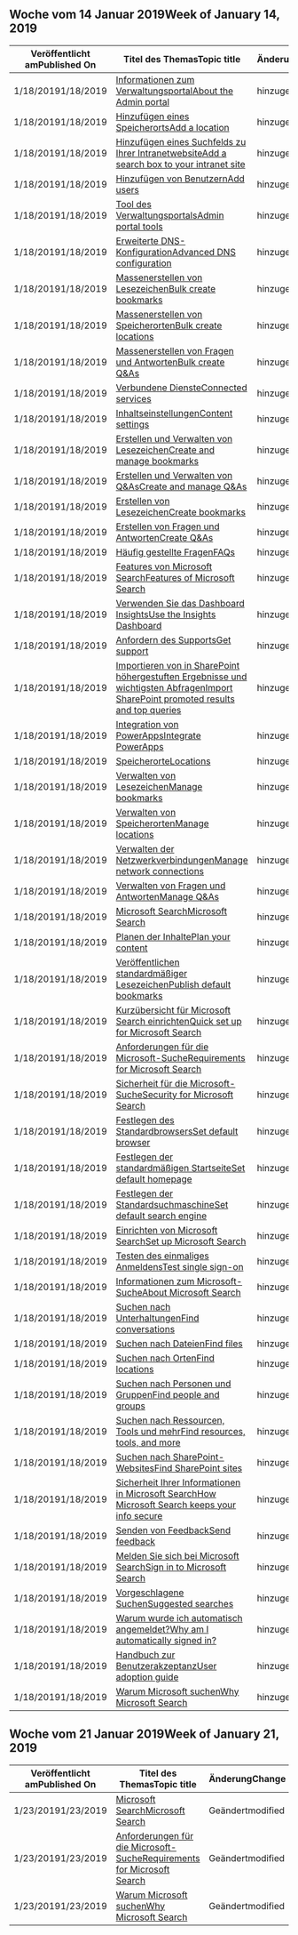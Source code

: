 <!-- This file is generated automatically each week. Changes made to this file will be overwritten.-->




## <a name="week-of-january-14-2019"></a><span data-ttu-id="96675-101">Woche vom 14 Januar 2019</span><span class="sxs-lookup"><span data-stu-id="96675-101">Week of January 14, 2019</span></span>


| <span data-ttu-id="96675-102">Veröffentlicht am</span><span class="sxs-lookup"><span data-stu-id="96675-102">Published On</span></span> |<span data-ttu-id="96675-103">Titel des Themas</span><span class="sxs-lookup"><span data-stu-id="96675-103">Topic title</span></span> | <span data-ttu-id="96675-104">Änderung</span><span class="sxs-lookup"><span data-stu-id="96675-104">Change</span></span> |
|------|------------|--------|
| <span data-ttu-id="96675-105">1/18/2019</span><span class="sxs-lookup"><span data-stu-id="96675-105">1/18/2019</span></span> | [<span data-ttu-id="96675-106">Informationen zum Verwaltungsportal</span><span class="sxs-lookup"><span data-stu-id="96675-106">About the Admin portal</span></span>](/MicrosoftSearch/about-the-admin-portal) | <span data-ttu-id="96675-107">hinzugefügt</span><span class="sxs-lookup"><span data-stu-id="96675-107">added</span></span> |
| <span data-ttu-id="96675-108">1/18/2019</span><span class="sxs-lookup"><span data-stu-id="96675-108">1/18/2019</span></span> | [<span data-ttu-id="96675-109">Hinzufügen eines Speicherorts</span><span class="sxs-lookup"><span data-stu-id="96675-109">Add a location</span></span>](/MicrosoftSearch/add-a-location) | <span data-ttu-id="96675-110">hinzugefügt</span><span class="sxs-lookup"><span data-stu-id="96675-110">added</span></span> |
| <span data-ttu-id="96675-111">1/18/2019</span><span class="sxs-lookup"><span data-stu-id="96675-111">1/18/2019</span></span> | [<span data-ttu-id="96675-112">Hinzufügen eines Suchfelds zu Ihrer Intranetwebsite</span><span class="sxs-lookup"><span data-stu-id="96675-112">Add a search box to your intranet site</span></span>](/MicrosoftSearch/add-a-search-box-to-your-intranet-site) | <span data-ttu-id="96675-113">hinzugefügt</span><span class="sxs-lookup"><span data-stu-id="96675-113">added</span></span> |
| <span data-ttu-id="96675-114">1/18/2019</span><span class="sxs-lookup"><span data-stu-id="96675-114">1/18/2019</span></span> | [<span data-ttu-id="96675-115">Hinzufügen von Benutzern</span><span class="sxs-lookup"><span data-stu-id="96675-115">Add users</span></span>](/MicrosoftSearch/add-users) | <span data-ttu-id="96675-116">hinzugefügt</span><span class="sxs-lookup"><span data-stu-id="96675-116">added</span></span> |
| <span data-ttu-id="96675-117">1/18/2019</span><span class="sxs-lookup"><span data-stu-id="96675-117">1/18/2019</span></span> | [<span data-ttu-id="96675-118">Tool des Verwaltungsportals</span><span class="sxs-lookup"><span data-stu-id="96675-118">Admin portal tools</span></span>](/MicrosoftSearch/admin-portal-tools) | <span data-ttu-id="96675-119">hinzugefügt</span><span class="sxs-lookup"><span data-stu-id="96675-119">added</span></span> |
| <span data-ttu-id="96675-120">1/18/2019</span><span class="sxs-lookup"><span data-stu-id="96675-120">1/18/2019</span></span> | [<span data-ttu-id="96675-121">Erweiterte DNS-Konfiguration</span><span class="sxs-lookup"><span data-stu-id="96675-121">Advanced DNS configuration</span></span>](/MicrosoftSearch/advanced-dns-configuration) | <span data-ttu-id="96675-122">hinzugefügt</span><span class="sxs-lookup"><span data-stu-id="96675-122">added</span></span> |
| <span data-ttu-id="96675-123">1/18/2019</span><span class="sxs-lookup"><span data-stu-id="96675-123">1/18/2019</span></span> | [<span data-ttu-id="96675-124">Massenerstellen von Lesezeichen</span><span class="sxs-lookup"><span data-stu-id="96675-124">Bulk create bookmarks</span></span>](/MicrosoftSearch/bulk-create-bookmarks) | <span data-ttu-id="96675-125">hinzugefügt</span><span class="sxs-lookup"><span data-stu-id="96675-125">added</span></span> |
| <span data-ttu-id="96675-126">1/18/2019</span><span class="sxs-lookup"><span data-stu-id="96675-126">1/18/2019</span></span> | [<span data-ttu-id="96675-127">Massenerstellen von Speicherorten</span><span class="sxs-lookup"><span data-stu-id="96675-127">Bulk create locations</span></span>](/MicrosoftSearch/bulk-create-locations) | <span data-ttu-id="96675-128">hinzugefügt</span><span class="sxs-lookup"><span data-stu-id="96675-128">added</span></span> |
| <span data-ttu-id="96675-129">1/18/2019</span><span class="sxs-lookup"><span data-stu-id="96675-129">1/18/2019</span></span> | [<span data-ttu-id="96675-130">Massenerstellen von Fragen und Antworten</span><span class="sxs-lookup"><span data-stu-id="96675-130">Bulk create Q&As</span></span>](/MicrosoftSearch/bulk-create-qas) | <span data-ttu-id="96675-131">hinzugefügt</span><span class="sxs-lookup"><span data-stu-id="96675-131">added</span></span> |
| <span data-ttu-id="96675-132">1/18/2019</span><span class="sxs-lookup"><span data-stu-id="96675-132">1/18/2019</span></span> | [<span data-ttu-id="96675-133">Verbundene Dienste</span><span class="sxs-lookup"><span data-stu-id="96675-133">Connected services</span></span>](/MicrosoftSearch/connected-services) | <span data-ttu-id="96675-134">hinzugefügt</span><span class="sxs-lookup"><span data-stu-id="96675-134">added</span></span> |
| <span data-ttu-id="96675-135">1/18/2019</span><span class="sxs-lookup"><span data-stu-id="96675-135">1/18/2019</span></span> | [<span data-ttu-id="96675-136">Inhaltseinstellungen</span><span class="sxs-lookup"><span data-stu-id="96675-136">Content settings</span></span>](/MicrosoftSearch/content-settings) | <span data-ttu-id="96675-137">hinzugefügt</span><span class="sxs-lookup"><span data-stu-id="96675-137">added</span></span> |
| <span data-ttu-id="96675-138">1/18/2019</span><span class="sxs-lookup"><span data-stu-id="96675-138">1/18/2019</span></span> | [<span data-ttu-id="96675-139">Erstellen und Verwalten von Lesezeichen</span><span class="sxs-lookup"><span data-stu-id="96675-139">Create and manage bookmarks</span></span>](/MicrosoftSearch/create-and-manage-bookmarks) | <span data-ttu-id="96675-140">hinzugefügt</span><span class="sxs-lookup"><span data-stu-id="96675-140">added</span></span> |
| <span data-ttu-id="96675-141">1/18/2019</span><span class="sxs-lookup"><span data-stu-id="96675-141">1/18/2019</span></span> | [<span data-ttu-id="96675-142">Erstellen und Verwalten von Q&As</span><span class="sxs-lookup"><span data-stu-id="96675-142">Create and manage Q&As</span></span>](/MicrosoftSearch/create-and-manage-qas) | <span data-ttu-id="96675-143">hinzugefügt</span><span class="sxs-lookup"><span data-stu-id="96675-143">added</span></span> |
| <span data-ttu-id="96675-144">1/18/2019</span><span class="sxs-lookup"><span data-stu-id="96675-144">1/18/2019</span></span> | [<span data-ttu-id="96675-145">Erstellen von Lesezeichen</span><span class="sxs-lookup"><span data-stu-id="96675-145">Create bookmarks</span></span>](/MicrosoftSearch/create-bookmarks) | <span data-ttu-id="96675-146">hinzugefügt</span><span class="sxs-lookup"><span data-stu-id="96675-146">added</span></span> |
| <span data-ttu-id="96675-147">1/18/2019</span><span class="sxs-lookup"><span data-stu-id="96675-147">1/18/2019</span></span> | [<span data-ttu-id="96675-148">Erstellen von Fragen und Antworten</span><span class="sxs-lookup"><span data-stu-id="96675-148">Create Q&As</span></span>](/MicrosoftSearch/create-qas) | <span data-ttu-id="96675-149">hinzugefügt</span><span class="sxs-lookup"><span data-stu-id="96675-149">added</span></span> |
| <span data-ttu-id="96675-150">1/18/2019</span><span class="sxs-lookup"><span data-stu-id="96675-150">1/18/2019</span></span> | [<span data-ttu-id="96675-151">Häufig gestellte Fragen</span><span class="sxs-lookup"><span data-stu-id="96675-151">FAQs</span></span>](/MicrosoftSearch/faqs) | <span data-ttu-id="96675-152">hinzugefügt</span><span class="sxs-lookup"><span data-stu-id="96675-152">added</span></span> |
| <span data-ttu-id="96675-153">1/18/2019</span><span class="sxs-lookup"><span data-stu-id="96675-153">1/18/2019</span></span> | [<span data-ttu-id="96675-154">Features von Microsoft Search</span><span class="sxs-lookup"><span data-stu-id="96675-154">Features of Microsoft Search</span></span>](/MicrosoftSearch/features) | <span data-ttu-id="96675-155">hinzugefügt</span><span class="sxs-lookup"><span data-stu-id="96675-155">added</span></span> |
| <span data-ttu-id="96675-156">1/18/2019</span><span class="sxs-lookup"><span data-stu-id="96675-156">1/18/2019</span></span> | [<span data-ttu-id="96675-157">Verwenden Sie das Dashboard Insights</span><span class="sxs-lookup"><span data-stu-id="96675-157">Use the Insights Dashboard</span></span>](/MicrosoftSearch/get-insights) | <span data-ttu-id="96675-158">hinzugefügt</span><span class="sxs-lookup"><span data-stu-id="96675-158">added</span></span> |
| <span data-ttu-id="96675-159">1/18/2019</span><span class="sxs-lookup"><span data-stu-id="96675-159">1/18/2019</span></span> | [<span data-ttu-id="96675-160">Anfordern des Supports</span><span class="sxs-lookup"><span data-stu-id="96675-160">Get support</span></span>](/MicrosoftSearch/get-support) | <span data-ttu-id="96675-161">hinzugefügt</span><span class="sxs-lookup"><span data-stu-id="96675-161">added</span></span> |
| <span data-ttu-id="96675-162">1/18/2019</span><span class="sxs-lookup"><span data-stu-id="96675-162">1/18/2019</span></span> | [<span data-ttu-id="96675-163">Importieren von in SharePoint höhergestuften Ergebnisse und wichtigsten Abfragen</span><span class="sxs-lookup"><span data-stu-id="96675-163">Import SharePoint promoted results and top queries</span></span>](/MicrosoftSearch/import-sharepoint-promoted-results-and-top-queries) | <span data-ttu-id="96675-164">hinzugefügt</span><span class="sxs-lookup"><span data-stu-id="96675-164">added</span></span> |
| <span data-ttu-id="96675-165">1/18/2019</span><span class="sxs-lookup"><span data-stu-id="96675-165">1/18/2019</span></span> | [<span data-ttu-id="96675-166">Integration von PowerApps</span><span class="sxs-lookup"><span data-stu-id="96675-166">Integrate PowerApps</span></span>](/MicrosoftSearch/integrate-powerapps) | <span data-ttu-id="96675-167">hinzugefügt</span><span class="sxs-lookup"><span data-stu-id="96675-167">added</span></span> |
| <span data-ttu-id="96675-168">1/18/2019</span><span class="sxs-lookup"><span data-stu-id="96675-168">1/18/2019</span></span> | [<span data-ttu-id="96675-169">Speicherorte</span><span class="sxs-lookup"><span data-stu-id="96675-169">Locations</span></span>](/MicrosoftSearch/locations) | <span data-ttu-id="96675-170">hinzugefügt</span><span class="sxs-lookup"><span data-stu-id="96675-170">added</span></span> |
| <span data-ttu-id="96675-171">1/18/2019</span><span class="sxs-lookup"><span data-stu-id="96675-171">1/18/2019</span></span> | [<span data-ttu-id="96675-172">Verwalten von Lesezeichen</span><span class="sxs-lookup"><span data-stu-id="96675-172">Manage bookmarks</span></span>](/MicrosoftSearch/manage-bookmarks) | <span data-ttu-id="96675-173">hinzugefügt</span><span class="sxs-lookup"><span data-stu-id="96675-173">added</span></span> |
| <span data-ttu-id="96675-174">1/18/2019</span><span class="sxs-lookup"><span data-stu-id="96675-174">1/18/2019</span></span> | [<span data-ttu-id="96675-175">Verwalten von Speicherorten</span><span class="sxs-lookup"><span data-stu-id="96675-175">Manage locations</span></span>](/MicrosoftSearch/manage-locations) | <span data-ttu-id="96675-176">hinzugefügt</span><span class="sxs-lookup"><span data-stu-id="96675-176">added</span></span> |
| <span data-ttu-id="96675-177">1/18/2019</span><span class="sxs-lookup"><span data-stu-id="96675-177">1/18/2019</span></span> | [<span data-ttu-id="96675-178">Verwalten der Netzwerkverbindungen</span><span class="sxs-lookup"><span data-stu-id="96675-178">Manage network connections</span></span>](/MicrosoftSearch/manage-network-connections) | <span data-ttu-id="96675-179">hinzugefügt</span><span class="sxs-lookup"><span data-stu-id="96675-179">added</span></span> |
| <span data-ttu-id="96675-180">1/18/2019</span><span class="sxs-lookup"><span data-stu-id="96675-180">1/18/2019</span></span> | [<span data-ttu-id="96675-181">Verwalten von Fragen und Antworten</span><span class="sxs-lookup"><span data-stu-id="96675-181">Manage Q&As</span></span>](/MicrosoftSearch/manage-qas) | <span data-ttu-id="96675-182">hinzugefügt</span><span class="sxs-lookup"><span data-stu-id="96675-182">added</span></span> |
| <span data-ttu-id="96675-183">1/18/2019</span><span class="sxs-lookup"><span data-stu-id="96675-183">1/18/2019</span></span> | [<span data-ttu-id="96675-184">Microsoft Search</span><span class="sxs-lookup"><span data-stu-id="96675-184">Microsoft Search</span></span>](/MicrosoftSearch/microsoft-search) | <span data-ttu-id="96675-185">hinzugefügt</span><span class="sxs-lookup"><span data-stu-id="96675-185">added</span></span> |
| <span data-ttu-id="96675-186">1/18/2019</span><span class="sxs-lookup"><span data-stu-id="96675-186">1/18/2019</span></span> | [<span data-ttu-id="96675-187">Planen der Inhalte</span><span class="sxs-lookup"><span data-stu-id="96675-187">Plan your content</span></span>](/MicrosoftSearch/plan-your-content) | <span data-ttu-id="96675-188">hinzugefügt</span><span class="sxs-lookup"><span data-stu-id="96675-188">added</span></span> |
| <span data-ttu-id="96675-189">1/18/2019</span><span class="sxs-lookup"><span data-stu-id="96675-189">1/18/2019</span></span> | [<span data-ttu-id="96675-190">Veröffentlichen standardmäßiger Lesezeichen</span><span class="sxs-lookup"><span data-stu-id="96675-190">Publish default bookmarks</span></span>](/MicrosoftSearch/publish-default-bookmarks) | <span data-ttu-id="96675-191">hinzugefügt</span><span class="sxs-lookup"><span data-stu-id="96675-191">added</span></span> |
| <span data-ttu-id="96675-192">1/18/2019</span><span class="sxs-lookup"><span data-stu-id="96675-192">1/18/2019</span></span> | [<span data-ttu-id="96675-193">Kurzübersicht für Microsoft Search einrichten</span><span class="sxs-lookup"><span data-stu-id="96675-193">Quick set up for Microsoft Search</span></span>](/MicrosoftSearch/quick-set-up) | <span data-ttu-id="96675-194">hinzugefügt</span><span class="sxs-lookup"><span data-stu-id="96675-194">added</span></span> |
| <span data-ttu-id="96675-195">1/18/2019</span><span class="sxs-lookup"><span data-stu-id="96675-195">1/18/2019</span></span> | [<span data-ttu-id="96675-196">Anforderungen für die Microsoft-Suche</span><span class="sxs-lookup"><span data-stu-id="96675-196">Requirements for Microsoft Search</span></span>](/MicrosoftSearch/requirements) | <span data-ttu-id="96675-197">hinzugefügt</span><span class="sxs-lookup"><span data-stu-id="96675-197">added</span></span> |
| <span data-ttu-id="96675-198">1/18/2019</span><span class="sxs-lookup"><span data-stu-id="96675-198">1/18/2019</span></span> | [<span data-ttu-id="96675-199">Sicherheit für die Microsoft-Suche</span><span class="sxs-lookup"><span data-stu-id="96675-199">Security for Microsoft Search</span></span>](/MicrosoftSearch/security) | <span data-ttu-id="96675-200">hinzugefügt</span><span class="sxs-lookup"><span data-stu-id="96675-200">added</span></span> |
| <span data-ttu-id="96675-201">1/18/2019</span><span class="sxs-lookup"><span data-stu-id="96675-201">1/18/2019</span></span> | [<span data-ttu-id="96675-202">Festlegen des Standardbrowsers</span><span class="sxs-lookup"><span data-stu-id="96675-202">Set default browser</span></span>](/MicrosoftSearch/set-default-browser) | <span data-ttu-id="96675-203">hinzugefügt</span><span class="sxs-lookup"><span data-stu-id="96675-203">added</span></span> |
| <span data-ttu-id="96675-204">1/18/2019</span><span class="sxs-lookup"><span data-stu-id="96675-204">1/18/2019</span></span> | [<span data-ttu-id="96675-205">Festlegen der standardmäßigen Startseite</span><span class="sxs-lookup"><span data-stu-id="96675-205">Set default homepage</span></span>](/MicrosoftSearch/set-default-homepage) | <span data-ttu-id="96675-206">hinzugefügt</span><span class="sxs-lookup"><span data-stu-id="96675-206">added</span></span> |
| <span data-ttu-id="96675-207">1/18/2019</span><span class="sxs-lookup"><span data-stu-id="96675-207">1/18/2019</span></span> | [<span data-ttu-id="96675-208">Festlegen der Standardsuchmaschine</span><span class="sxs-lookup"><span data-stu-id="96675-208">Set default search engine</span></span>](/MicrosoftSearch/set-default-search-engine) | <span data-ttu-id="96675-209">hinzugefügt</span><span class="sxs-lookup"><span data-stu-id="96675-209">added</span></span> |
| <span data-ttu-id="96675-210">1/18/2019</span><span class="sxs-lookup"><span data-stu-id="96675-210">1/18/2019</span></span> | [<span data-ttu-id="96675-211">Einrichten von Microsoft Search</span><span class="sxs-lookup"><span data-stu-id="96675-211">Set up Microsoft Search</span></span>](/MicrosoftSearch/set-up-microsoft-search) | <span data-ttu-id="96675-212">hinzugefügt</span><span class="sxs-lookup"><span data-stu-id="96675-212">added</span></span> |
| <span data-ttu-id="96675-213">1/18/2019</span><span class="sxs-lookup"><span data-stu-id="96675-213">1/18/2019</span></span> | [<span data-ttu-id="96675-214">Testen des einmaliges Anmeldens</span><span class="sxs-lookup"><span data-stu-id="96675-214">Test single sign-on</span></span>](/MicrosoftSearch/test-single-sign-on) | <span data-ttu-id="96675-215">hinzugefügt</span><span class="sxs-lookup"><span data-stu-id="96675-215">added</span></span> |
| <span data-ttu-id="96675-216">1/18/2019</span><span class="sxs-lookup"><span data-stu-id="96675-216">1/18/2019</span></span> | [<span data-ttu-id="96675-217">Informationen zum Microsoft-Suche</span><span class="sxs-lookup"><span data-stu-id="96675-217">About Microsoft Search</span></span>](/MicrosoftSearch/use/about-microsoft-search) | <span data-ttu-id="96675-218">hinzugefügt</span><span class="sxs-lookup"><span data-stu-id="96675-218">added</span></span> |
| <span data-ttu-id="96675-219">1/18/2019</span><span class="sxs-lookup"><span data-stu-id="96675-219">1/18/2019</span></span> | [<span data-ttu-id="96675-220">Suchen nach Unterhaltungen</span><span class="sxs-lookup"><span data-stu-id="96675-220">Find conversations</span></span>](/MicrosoftSearch/use/find-conversations) | <span data-ttu-id="96675-221">hinzugefügt</span><span class="sxs-lookup"><span data-stu-id="96675-221">added</span></span> |
| <span data-ttu-id="96675-222">1/18/2019</span><span class="sxs-lookup"><span data-stu-id="96675-222">1/18/2019</span></span> | [<span data-ttu-id="96675-223">Suchen nach Dateien</span><span class="sxs-lookup"><span data-stu-id="96675-223">Find files</span></span>](/MicrosoftSearch/use/find-files) | <span data-ttu-id="96675-224">hinzugefügt</span><span class="sxs-lookup"><span data-stu-id="96675-224">added</span></span> |
| <span data-ttu-id="96675-225">1/18/2019</span><span class="sxs-lookup"><span data-stu-id="96675-225">1/18/2019</span></span> | [<span data-ttu-id="96675-226">Suchen nach Orten</span><span class="sxs-lookup"><span data-stu-id="96675-226">Find locations</span></span>](/MicrosoftSearch/use/find-locations) | <span data-ttu-id="96675-227">hinzugefügt</span><span class="sxs-lookup"><span data-stu-id="96675-227">added</span></span> |
| <span data-ttu-id="96675-228">1/18/2019</span><span class="sxs-lookup"><span data-stu-id="96675-228">1/18/2019</span></span> | [<span data-ttu-id="96675-229">Suchen nach Personen und Gruppen</span><span class="sxs-lookup"><span data-stu-id="96675-229">Find people and groups</span></span>](/MicrosoftSearch/use/find-people-and-groups) | <span data-ttu-id="96675-230">hinzugefügt</span><span class="sxs-lookup"><span data-stu-id="96675-230">added</span></span> |
| <span data-ttu-id="96675-231">1/18/2019</span><span class="sxs-lookup"><span data-stu-id="96675-231">1/18/2019</span></span> | [<span data-ttu-id="96675-232">Suchen nach Ressourcen, Tools und mehr</span><span class="sxs-lookup"><span data-stu-id="96675-232">Find resources, tools, and more</span></span>](/MicrosoftSearch/use/find-resources-tools-and-more) | <span data-ttu-id="96675-233">hinzugefügt</span><span class="sxs-lookup"><span data-stu-id="96675-233">added</span></span> |
| <span data-ttu-id="96675-234">1/18/2019</span><span class="sxs-lookup"><span data-stu-id="96675-234">1/18/2019</span></span> | [<span data-ttu-id="96675-235">Suchen nach SharePoint-Websites</span><span class="sxs-lookup"><span data-stu-id="96675-235">Find SharePoint sites</span></span>](/MicrosoftSearch/use/find-sharepoint-sites) | <span data-ttu-id="96675-236">hinzugefügt</span><span class="sxs-lookup"><span data-stu-id="96675-236">added</span></span> |
| <span data-ttu-id="96675-237">1/18/2019</span><span class="sxs-lookup"><span data-stu-id="96675-237">1/18/2019</span></span> | [<span data-ttu-id="96675-238">Sicherheit Ihrer Informationen in Microsoft Search</span><span class="sxs-lookup"><span data-stu-id="96675-238">How Microsoft Search keeps your info secure</span></span>](/MicrosoftSearch/use/how-microsoft-search-keeps-your-info-secure) | <span data-ttu-id="96675-239">hinzugefügt</span><span class="sxs-lookup"><span data-stu-id="96675-239">added</span></span> |
| <span data-ttu-id="96675-240">1/18/2019</span><span class="sxs-lookup"><span data-stu-id="96675-240">1/18/2019</span></span> | [<span data-ttu-id="96675-241">Senden von Feedback</span><span class="sxs-lookup"><span data-stu-id="96675-241">Send feedback</span></span>](/MicrosoftSearch/use/send-feedback) | <span data-ttu-id="96675-242">hinzugefügt</span><span class="sxs-lookup"><span data-stu-id="96675-242">added</span></span> |
| <span data-ttu-id="96675-243">1/18/2019</span><span class="sxs-lookup"><span data-stu-id="96675-243">1/18/2019</span></span> | [<span data-ttu-id="96675-244">Melden Sie sich bei Microsoft Search</span><span class="sxs-lookup"><span data-stu-id="96675-244">Sign in to Microsoft Search</span></span>](/MicrosoftSearch/use/sign-in) | <span data-ttu-id="96675-245">hinzugefügt</span><span class="sxs-lookup"><span data-stu-id="96675-245">added</span></span> |
| <span data-ttu-id="96675-246">1/18/2019</span><span class="sxs-lookup"><span data-stu-id="96675-246">1/18/2019</span></span> | [<span data-ttu-id="96675-247">Vorgeschlagene Suchen</span><span class="sxs-lookup"><span data-stu-id="96675-247">Suggested searches</span></span>](/MicrosoftSearch/use/suggested-searches) | <span data-ttu-id="96675-248">hinzugefügt</span><span class="sxs-lookup"><span data-stu-id="96675-248">added</span></span> |
| <span data-ttu-id="96675-249">1/18/2019</span><span class="sxs-lookup"><span data-stu-id="96675-249">1/18/2019</span></span> | [<span data-ttu-id="96675-250">Warum wurde ich automatisch angemeldet?</span><span class="sxs-lookup"><span data-stu-id="96675-250">Why am I automatically signed in?</span></span>](/MicrosoftSearch/use/why-am-i-automatically-signed-in) | <span data-ttu-id="96675-251">hinzugefügt</span><span class="sxs-lookup"><span data-stu-id="96675-251">added</span></span> |
| <span data-ttu-id="96675-252">1/18/2019</span><span class="sxs-lookup"><span data-stu-id="96675-252">1/18/2019</span></span> | [<span data-ttu-id="96675-253">Handbuch zur Benutzerakzeptanz</span><span class="sxs-lookup"><span data-stu-id="96675-253">User adoption guide</span></span>](/MicrosoftSearch/user-adoption-guide) | <span data-ttu-id="96675-254">hinzugefügt</span><span class="sxs-lookup"><span data-stu-id="96675-254">added</span></span> |
| <span data-ttu-id="96675-255">1/18/2019</span><span class="sxs-lookup"><span data-stu-id="96675-255">1/18/2019</span></span> | [<span data-ttu-id="96675-256">Warum Microsoft suchen</span><span class="sxs-lookup"><span data-stu-id="96675-256">Why Microsoft Search</span></span>](/MicrosoftSearch/why-microsoft-search) | <span data-ttu-id="96675-257">hinzugefügt</span><span class="sxs-lookup"><span data-stu-id="96675-257">added</span></span> |


## <a name="week-of-january-21-2019"></a><span data-ttu-id="96675-258">Woche vom 21 Januar 2019</span><span class="sxs-lookup"><span data-stu-id="96675-258">Week of January 21, 2019</span></span>


| <span data-ttu-id="96675-259">Veröffentlicht am</span><span class="sxs-lookup"><span data-stu-id="96675-259">Published On</span></span> |<span data-ttu-id="96675-260">Titel des Themas</span><span class="sxs-lookup"><span data-stu-id="96675-260">Topic title</span></span> | <span data-ttu-id="96675-261">Änderung</span><span class="sxs-lookup"><span data-stu-id="96675-261">Change</span></span> |
|------|------------|--------|
| <span data-ttu-id="96675-262">1/23/2019</span><span class="sxs-lookup"><span data-stu-id="96675-262">1/23/2019</span></span> | [<span data-ttu-id="96675-263">Microsoft Search</span><span class="sxs-lookup"><span data-stu-id="96675-263">Microsoft Search</span></span>](/MicrosoftSearch/index) | <span data-ttu-id="96675-264">Geändert</span><span class="sxs-lookup"><span data-stu-id="96675-264">modified</span></span> |
| <span data-ttu-id="96675-265">1/23/2019</span><span class="sxs-lookup"><span data-stu-id="96675-265">1/23/2019</span></span> | [<span data-ttu-id="96675-266">Anforderungen für die Microsoft-Suche</span><span class="sxs-lookup"><span data-stu-id="96675-266">Requirements for Microsoft Search</span></span>](/MicrosoftSearch/requirements) | <span data-ttu-id="96675-267">Geändert</span><span class="sxs-lookup"><span data-stu-id="96675-267">modified</span></span> |
| <span data-ttu-id="96675-268">1/23/2019</span><span class="sxs-lookup"><span data-stu-id="96675-268">1/23/2019</span></span> | [<span data-ttu-id="96675-269">Warum Microsoft suchen</span><span class="sxs-lookup"><span data-stu-id="96675-269">Why Microsoft Search</span></span>](/MicrosoftSearch/why-microsoft-search) | <span data-ttu-id="96675-270">Geändert</span><span class="sxs-lookup"><span data-stu-id="96675-270">modified</span></span> |
